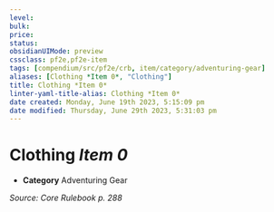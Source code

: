 ```yaml
---
level:
bulk:
price:
status:
obsidianUIMode: preview
cssclass: pf2e,pf2e-item
tags: [compendium/src/pf2e/crb, item/category/adventuring-gear]
aliases: [Clothing *Item 0*, "Clothing"]
title: Clothing *Item 0*
linter-yaml-title-alias: Clothing *Item 0*
date created: Monday, June 19th 2023, 5:15:09 pm
date modified: Thursday, June 29th 2023, 5:31:03 pm
---
```


# Clothing *Item 0*

- **Category** Adventuring Gear

*Source: Core Rulebook p. 288*
